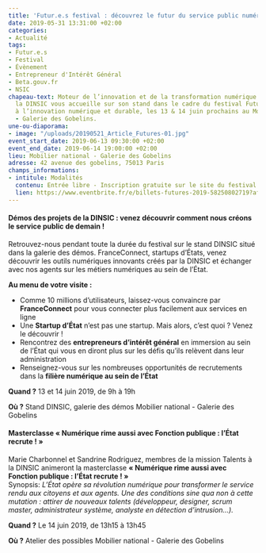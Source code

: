 ```yaml
---
title: 'Futur.e.s festival : découvrez le futur du service public numérique !'
date: 2019-05-31 13:31:00 +02:00
categories:
- Actualité
tags:
- Futur.e.s
- Festival
- Évènement
- Entrepreneur d'Intérêt Général
- Beta.gouv.fr
- NSIC
chapeau-text: Moteur de l’innovation et de la transformation numérique de l’État,
  la DINSIC vous accueille sur son stand dans le cadre du festival Futur.e.s, dédié
  à l’innovation numérique et durable, les 13 & 14 juin prochains au Mobilier national
  - Galerie des Gobelins.
une-ou-diaporama:
- image: "/uploads/20190521_Article_Futures-01.jpg"
event_start_date: 2019-06-13 09:30:00 +02:00
event_end_date: 2019-06-14 19:00:00 +02:00
lieu: Mobilier national - Galerie des Gobelins
adresse: 42 avenue des gobelins, 75013 Paris
champs_informations:
- intitule: Modalités
  contenu: Entrée libre - Inscription gratuite sur le site du festival
  lien: https://www.eventbrite.fr/e/billets-futures-2019-58250802719?aff=ebdssbdestsearch
---
```


#### Démos des projets de la DINSIC : venez découvrir comment nous créons le service public de demain !
Retrouvez-nous pendant toute la durée du festival sur le stand DINSIC  situé dans la galerie des démos. FranceConnect, startups d’États, venez découvrir les outils numériques innovants créés par la DINSIC et échanger avec nos agents sur les métiers numériques au sein de l’État.  

**Au menu de votre visite :** 
* Comme 10 millions d’utilisateurs, laissez-vous convaincre par **FranceConnect** pour vous connecter plus facilement aux services en ligne
* Une **Startup d’État** n’est pas une startup. Mais alors, c’est quoi ? Venez le découvrir !
* Rencontrez des **entrepreneurs d’intérêt général** en immersion au sein de l’État qui vous en diront plus sur les défis qu’ils relèvent dans leur administration
* Renseignez-vous sur les nombreuses opportunités de recrutements dans la **filière numérique au sein de l’État**

**Quand ?** 13 et 14 juin 2019, de 9h à 19h

**Où ?** Stand DINSIC, galerie des démos 
Mobilier national - Galerie des Gobelins



#### Masterclasse « Numérique rime aussi avec Fonction publique : l’État recrute ! »
Marie Charbonnel et Sandrine Rodriguez, membres de la mission Talents à la DINSIC animeront la masterclasse **« Numérique rime aussi avec Fonction publique : l’État recrute ! »** <br> Synopsis: *L’État opère sa révolution numérique pour transformer le service rendu aux citoyens et aux agents. Une des conditions sine qua non à cette mutation : attirer de nouveaux talents (développeur, designer, scrum master, administrateur système, analyste en détection d’intrusion…).*

**Quand ?** Le 14 juin 2019, de 13h15 à 13h45

**Où ?** Atelier des possibles
Mobilier national - Galerie des Gobelins

